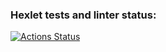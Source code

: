 ### Hexlet tests and linter status:
[![Actions Status](https://github.com/IvanLiVa/frontend-project-11/actions/workflows/hexlet-check.yml/badge.svg)](https://github.com/IvanLiVa/frontend-project-11/actions)